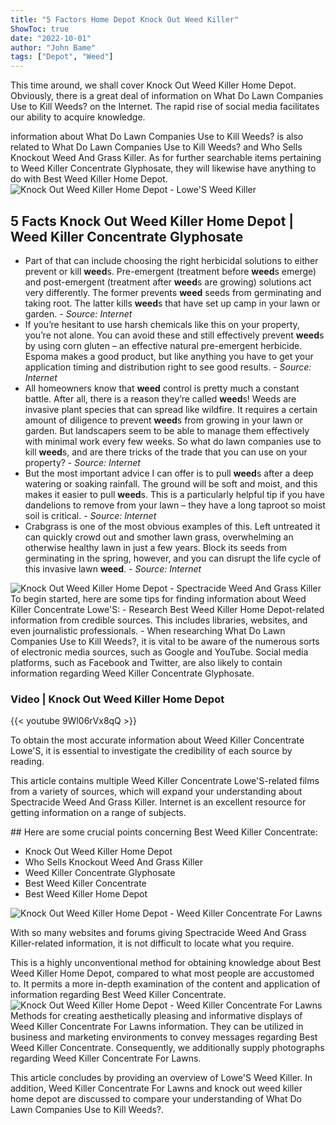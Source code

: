 ```yaml
---
title: "5 Factors Home Depot Knock Out Weed Killer"
ShowToc: true 
date: "2022-10-01"
author: "John Bame" 
tags: ["Depot", "Weed"]
---
```


	
This time around, we shall cover Knock Out Weed Killer Home Depot. Obviously, there is a great deal of information on What Do Lawn Companies Use to Kill Weeds? on the Internet. The rapid rise of social media facilitates our ability to acquire knowledge.

information about What Do Lawn Companies Use to Kill Weeds? is also related to What Do Lawn Companies Use to Kill Weeds? and Who Sells Knockout Weed And Grass Killer. As for further searchable items pertaining to Weed Killer Concentrate Glyphosate, they will likewise have anything to do with Best Weed Killer Home Depot.
<img loading="lazy" src="https://i.ytimg.com/vi/3RAOsbgueYs/maxresdefault.jpg" onerror="this.onerror=null;this.src='https://blogger.googleusercontent.com/img/a/AVvXsEhe7F7TRXHtjiKvHb5vS7DmnxvpHiDyoYyYvm1nHB3Qp2_w3BnM6A2eq4v7FYxCC9bfZt3a9vIMtAYEKUiaDQbHMg-ViyGmRIj39MLp0bGFfgfYw1Dc9q_H-T0wiTm3l0Uq42dETrN9eC8aGJ9_IORZsxST1AcLR7np1koOfcc7tnHa4S8Mwz_xD9d0=s16000';" alt="Knock Out Weed Killer Home Depot - Lowe'S Weed Killer" >

## 5 Facts Knock Out Weed Killer Home Depot | Weed Killer Concentrate Glyphosate
-   Part of that can include choosing the right herbicidal solutions to either prevent or kill **weed**s. Pre-emergent (treatment before **weed**s emerge) and post-emergent (treatment after **weed**s are growing) solutions act very differently. The former prevents **weed** seeds from germinating and taking root. The latter kills **weed**s that have set up camp in your lawn or garden. - <cite>Source: Internet</cite>
-   If you’re hesitant to use harsh chemicals like this on your property, you’re not alone. You can avoid these and still effectively prevent **weed**s by using corn gluten – an effective natural pre-emergent herbicide. Espoma makes a good product, but like anything you have to get your application timing and distribution right to see good results. - <cite>Source: Internet</cite>
-   All homeowners know that **weed** control is pretty much a constant battle. After all, there is a reason they’re called **weed**s! Weeds are invasive plant species that can spread like wildfire. It requires a certain amount of diligence to prevent **weed**s from growing in your lawn or garden. But landscapers seem to be able to manage them effectively with minimal work every few weeks. So what do lawn companies use to kill **weed**s, and are there tricks of the trade that you can use on your property? - <cite>Source: Internet</cite>
-   But the most important advice I can offer is to pull **weed**s after a deep watering or soaking rainfall. The ground will be soft and moist, and this makes it easier to pull **weed**s. This is a particularly helpful tip if you have dandelions to remove from your lawn – they have a long taproot so moist soil is critical. - <cite>Source: Internet</cite>
-   Crabgrass is one of the most obvious examples of this. Left untreated it can quickly crowd out and smother lawn grass, overwhelming an otherwise healthy lawn in just a few years. Block its seeds from germinating in the spring, however, and you can disrupt the life cycle of this invasive lawn **weed**. - <cite>Source: Internet</cite>


<img loading="lazy" src="https://images.thdstatic.com/productImages/9ea49e59-7fc7-4d09-8f2e-481901ea684c/svn/image-weed-grass-killer-100526151-64_600.jpg" onerror="this.onerror=null;this.src='https://blogger.googleusercontent.com/img/a/AVvXsEhe7F7TRXHtjiKvHb5vS7DmnxvpHiDyoYyYvm1nHB3Qp2_w3BnM6A2eq4v7FYxCC9bfZt3a9vIMtAYEKUiaDQbHMg-ViyGmRIj39MLp0bGFfgfYw1Dc9q_H-T0wiTm3l0Uq42dETrN9eC8aGJ9_IORZsxST1AcLR7np1koOfcc7tnHa4S8Mwz_xD9d0=s16000';" alt="Knock Out Weed Killer Home Depot - Spectracide Weed And Grass Killer" >
To begin started, here are some tips for finding information about Weed Killer Concentrate Lowe'S:
- Research Best Weed Killer Home Depot-related information from credible sources. This includes libraries, websites, and even journalistic professionals.
- When researching What Do Lawn Companies Use to Kill Weeds?, it is vital to be aware of the numerous sorts of electronic media sources, such as Google and YouTube. Social media platforms, such as Facebook and Twitter, are also likely to contain information regarding Weed Killer Concentrate Glyphosate.

### Video | Knock Out Weed Killer Home Depot
{{< youtube 9Wl06rVx8qQ >}} 

To obtain the most accurate information about Weed Killer Concentrate Lowe'S, it is essential to investigate the credibility of each source by reading.

This article contains multiple Weed Killer Concentrate Lowe'S-related films from a variety of sources, which will expand your understanding about Spectracide Weed And Grass Killer. Internet is an excellent resource for getting information on a range of subjects.
<script async="async" data-cfasync="false" src="//normallydemandedalter.com/fe63df3c5408708b15d8dc3d9b206b31/invoke.js"></script>
<div id="container-fe63df3c5408708b15d8dc3d9b206b31"></div>
## Here are some crucial points concerning Best Weed Killer Concentrate:

- Knock Out Weed Killer Home Depot
- Who Sells Knockout Weed And Grass Killer
- Weed Killer Concentrate Glyphosate
- Best Weed Killer Concentrate
- Best Weed Killer Home Depot

 <img loading="lazy" src="https://images.homedepot-static.com/productImages/b2d74bff-35a6-49c2-b985-b5b7e5199ead/svn/rm18-weed-grass-killer-75439-64_1000.jpg" onerror="this.onerror=null;this.src='https://blogger.googleusercontent.com/img/a/AVvXsEhe7F7TRXHtjiKvHb5vS7DmnxvpHiDyoYyYvm1nHB3Qp2_w3BnM6A2eq4v7FYxCC9bfZt3a9vIMtAYEKUiaDQbHMg-ViyGmRIj39MLp0bGFfgfYw1Dc9q_H-T0wiTm3l0Uq42dETrN9eC8aGJ9_IORZsxST1AcLR7np1koOfcc7tnHa4S8Mwz_xD9d0=s16000';" alt="Knock Out Weed Killer Home Depot - Weed Killer Concentrate For Lawns" >

With so many websites and forums giving Spectracide Weed And Grass Killer-related information, it is not difficult to locate what you require.

This is a highly unconventional method for obtaining knowledge about Best Weed Killer Home Depot, compared to what most people are accustomed to. It permits a more in-depth examination of the content and application of information regarding Best Weed Killer Concentrate.
<img loading="lazy" src="https://www.robertdyas.co.uk/media/catalog/product/cache/ee7f57371963fdaf9f4353c1acf7bd18/2/0/202793.gif" onerror="this.onerror=null;this.src='https://blogger.googleusercontent.com/img/a/AVvXsEhe7F7TRXHtjiKvHb5vS7DmnxvpHiDyoYyYvm1nHB3Qp2_w3BnM6A2eq4v7FYxCC9bfZt3a9vIMtAYEKUiaDQbHMg-ViyGmRIj39MLp0bGFfgfYw1Dc9q_H-T0wiTm3l0Uq42dETrN9eC8aGJ9_IORZsxST1AcLR7np1koOfcc7tnHa4S8Mwz_xD9d0=s16000';" alt="Knock Out Weed Killer Home Depot - Weed Killer Concentrate For Lawns" >
Methods for creating aesthetically pleasing and informative displays of Weed Killer Concentrate For Lawns information. They can be utilized in business and marketing environments to convey messages regarding Best Weed Killer Concentrate. Consequently, we additionally supply photographs regarding Weed Killer Concentrate For Lawns.

This article concludes by providing an overview of Lowe'S Weed Killer. In addition, Weed Killer Concentrate For Lawns and knock out weed killer home depot are discussed to compare your understanding of What Do Lawn Companies Use to Kill Weeds?.
	
	

